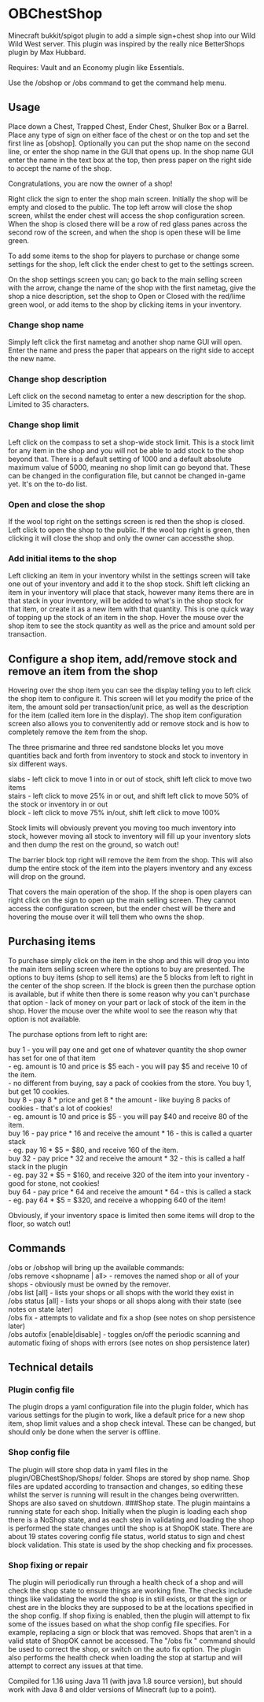 # OBChestShop
Minecraft bukkit/spigot plugin to add a simple sign+chest shop into our Wild Wild West server.
This plugin was inspired by the really nice BetterShops plugin by Max Hubbard.

Requires: Vault and an Economy plugin like Essentials.

Use the /obshop or /obs command to get the command help menu.

## Usage

Place down a Chest, Trapped Chest, Ender Chest, Shulker Box or a Barrel.
Place any type of sign on either face of the chest or on the top and set the first line as [obshop].
Optionally you can put the shop name on the second line, or enter the shop name in the GUI that opens up.
In the shop name GUI enter the name in the text box at the top, then press paper on the right side to
accept the name of the shop.

Congratulations, you are now the owner of a shop!

Right click the sign to enter the shop main screen. Initially the shop will be empty and closed to the public.
The top left arrow will close the shop screen, whilst the ender chest will access the shop configuration screen.
When the shop is closed there will be a row of red glass panes across the second row of the screen, and when the
shop is open these will be lime green.

To add some items to the shop for players to purchase or change some settings for the shop, left click the ender chest
to get to the settings screen.

On the shop settings screen you can;
  go back to the main selling screen with the arrow,
  change the name of the shop with the first nametag,
  give the shop a nice description,
  set the shop to Open or Closed with the red/lime green wool, or
  add items to the shop by clicking items in your inventory.

### Change shop name
Simply left click the first nametag and another shop name GUI will open. Enter the name and press the paper that appears
on the right side to accept the new name.
### Change shop description
Left click on the second nametag to enter a new description for the shop. Limited to 35 characters.
### Change shop limit
Left click on the compass to set a shop-wide stock limit. This is a stock limit for any item in the shop and you
will not be able to add stock to the shop beyond that. There is a default setting of 1000 and a default absolute maximum
value of 5000, meaning no shop limit can go beyond that. These can be changed in the configuration file, but cannot be
changed in-game yet. It's on the to-do list.
### Open and close the shop
If the wool top right on the settings screen is red then the shop is closed. Left click to open the shop to the public.
If the wool top right is green, then clicking it will close the shop and only the owner can accessthe shop.
### Add initial items to the shop
Left clicking an item in your inventory whilst in the settings screen will take one out of your inventory and add it
to the shop stock. Shift left clicking an item in your inventory will place that stack, however many items there are
in that stack in your inventory, will be added to what's in the shop stock for that item, or create it as a new item
with that quantity. This is one quick way of topping up the stock of an item in the shop. Hover the mouse over the
shop item to see the stock quantity as well as the price and amount sold per transaction.
## Configure a shop item, add/remove stock and remove an item from the shop
Hovering over the shop item you can see the display telling you to left click the shop item to configure it. This screen
will let you modify the price of the item, the amount sold per transaction/unit price, as well as the description
for the item (called item lore in the display). The shop item configuration screen also allows you to convenitently
add or remove stock and is how to completely remove the item from the shop.

The three prismarine and three red sandstone blocks let you move quantities back and forth from
inventory to stock and stock to inventory in six different ways.

  slabs  - left click to move 1 into in or out of stock, shift left click to move two items<br>
  stairs - left click to move 25% in or out, and shift left click to move 50% of the stock or inventory in or out<br>
  block  - left click to move 75% in/out, shift left click to move 100%<br>
  
Stock limits will obviously prevent you moving too much inventory into stock, however moving all stock to inventory will
fill up your inventory slots and then dump the rest on the ground, so watch out!

The barrier block top right will remove the item from the shop. This will also dump the entire stock of the item into
the players inventory and any excess will drop on the ground.

That covers the main operation of the shop. If the shop is open players can right click on the sign to open up the main
selling screen. They cannot access the configuration screen, but the ender chest will be there and hovering the mouse
over it will tell them who owns the shop.

## Purchasing items
To purchase simply click on the item in the shop and this will drop you into the main item selling screen where the
options to buy are presented. The options to buy items (shop to sell items) are the 5 blocks from left to right in the
center of the shop screen. If the block is green then the purchase option is available, but if white then there is some
reason why you can't purchase that option - lack of money on your part or lack of stock of the item in the shop. Hover
the mouse over the white wool to see the reason why that option is not available.

The purchase options from left to right are:

  buy 1  - you will pay one and get one of whatever quantity the shop owner has set for one of that item<br>
         - eg. amount is 10 and price is $5 each - you will pay $5 and receive 10 of the item.<br>
         -     no different from buying, say a pack of cookies from the store. You buy 1, but get 10 cookies.<br>
  buy 8  - pay 8 * price and get 8 * the amount - like buying 8 packs of cookies - that's a lot of cookies!<br>
         - eg. amount is 10 and price is $5 - you will pay $40 and receive 80 of the item.<br>
  buy 16 - pay price * 16 and receive the amount * 16 - this is called a quarter stack<br>
         - eg. pay 16 * $5 = $80, and receive 160 of the item.<br>
  buy 32 - pay price * 32 and receive the amount * 32 - this is called a half stack in the plugin<br>
         - eg. pay 32 * $5 = $160, and receive 320 of the item into your inventory - good for stone, not cookies!<br>
  buy 64 - pay price * 64 and receive the amount * 64 - this is called a stack<br>
         - eg. pay 64 * $5 = $320, and receive a whopping 640 of the item!<br>

Obviously, if your inventory space is limited then some items will drop to the floor, so watch out!

## Commands
/obs or /obshop will bring up the available commands:<br>
/obs remove <shopname | all> - removes the named shop or all of your shops - obviously must be owned by the remover.<br>
/obs list [all] - lists your shops or all shops with the world they exist in<br>
/obs status [all] - lists your shops or all shops along with their state (see notes on state later)<br>
/obs fix <shopname> - attempts to validate and fix a shop (see notes on shop persistence later)<br>
/obs autofix [enable|disable] - toggles on/off the periodic scanning and automatic fixing of shops with errors (see
notes on shop persistence later)

## Technical details
### Plugin config file
The plugin drops a yaml configuration file into the plugin folder, which has various settings for the plugin to work,
like a default price for a new shop item, shop limit values and a shop check inteval. These can be changed, but should
only be done when the server is offline.
### Shop config file
The plugin will store shop data in yaml files in the plugin/OBChestShop/Shops/<owner uuid> folder. Shops are stored
by shop name. Shop files are updated according to transaction and changes, so editing these whilst the server is
running will result in the changes being overwritten. Shops are also saved on shutdown.
###Shop state.
The plugin maintains a running state for each shop. Initially when the plugin is loading each shop there is a
NoShop state, and as each step in validating and loading the shop is performed the state changes until the shop
is at ShopOK state. There are about 19 states covering config file status, world status to sign and chest block
validation. This state is used by the shop checking and fix processes.
### Shop fixing or repair
The plugin will periodically run through a health check of a shop and will check the shop state to ensure things
are working fine. The checks include things like validating the world the shop is in still exists, or that the
sign or chest are in the blocks they are supposed to be at the locations specified in the shop config. If shop
fixing is enabled, then the plugin will attempt to fix some of the issues based on what the shop config file
specifies. For example, replacing a sign or block that was removed. Shops that aren't in a valid state of ShopOK
cannot be accessed. The "/obs fix <shopname>" command should be used to correct the shop, or switch on the auto
fix option. The plugin also performs the health check when loading the stop at startup and will attempt to
correct any issues at that time.

Compiled for 1.16 using Java 11 (with java 1.8 source version), but should work with Java 8 and older versions of Minecraft (up to a point).
